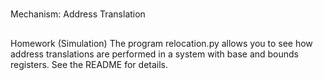 # 
Mechanism: Address Translation
## 
Homework (Simulation)
The program relocation.py allows you to see how address translations are performed in a system with base and bounds registers. See the README for details.
